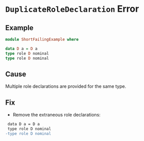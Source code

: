 # `DuplicateRoleDeclaration` Error

## Example

```purescript
module ShortFailingExample where

data D a = D a
type role D nominal
type role D nominal
```

## Cause

Multiple role declarations are provided for the same type.

## Fix

- Remove the extraneous role declarations:

```diff
 data D a = D a
 type role D nominal
-type role D nominal
```
